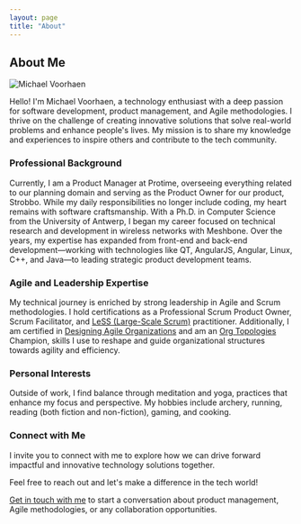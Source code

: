 ```yaml
---
layout: page
title: "About"
---
```


<div class="about-intro">
  <h2>About Me</h2>
  <div class="about-content">
    <img src="https://gravatar.com/userimage/9905400/c29cec83397136ef2dd1884fe2b539e0.jpeg?v=1743230609000&size=2048" alt="Michael Voorhaen" class="profile-image">
    <p>Hello! I'm Michael Voorhaen, a technology enthusiast with a deep passion for software development, product management, and Agile methodologies. I thrive on the challenge of creating innovative solutions that solve real-world problems and enhance people's lives. My mission is to share my knowledge and experiences to inspire others and contribute to the tech community.</p>
  </div>
</div>

### Professional Background

Currently, I am a Product Manager at Protime, overseeing everything related to our planning domain and serving as the Product Owner for our product, Strobbo. While my daily responsibilities no longer include coding, my heart remains with software craftsmanship. With a Ph.D. in Computer Science from the University of Antwerp, I began my career focused on technical research and development in wireless networks with Meshbone. Over the years, my expertise has expanded from front-end and back-end development—working with technologies like QT, AngularJS, Angular, Linux, C++, and Java—to leading strategic product development teams.

### Agile and Leadership Expertise

My technical journey is enriched by strong leadership in Agile and Scrum methodologies. I hold certifications as a Professional Scrum Product Owner, Scrum Facilitator, and [LeSS (Large-Scale Scrum)](https://less.works/) practitioner. Additionally, I am certified in [Designing Agile Organizations](https://creatingagileorganizations.com/) and am an [Org Topologies](https://orgtopologies.com/) Champion, skills I use to reshape and guide organizational structures towards agility and efficiency.

### Personal Interests

Outside of work, I find balance through meditation and yoga, practices that enhance my focus and perspective. My hobbies include archery, running, reading (both fiction and non-fiction), gaming, and cooking.

### Connect with Me

I invite you to connect with me to explore how we can drive forward impactful and innovative technology solutions together.

Feel free to reach out and let's make a difference in the tech world!

[Get in touch with me](/contact.html) to start a conversation about product management, Agile methodologies, or any collaboration opportunities.
